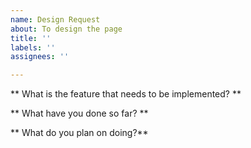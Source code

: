 ```yaml
---
name: Design Request
about: To design the page
title: ''
labels: ''
assignees: ''

---
```


** What is the feature that needs to be implemented? **

** What have you done so far? **

** What do you plan on doing?**
